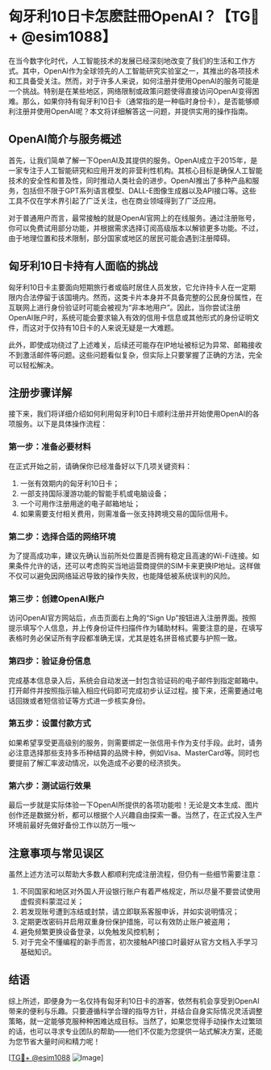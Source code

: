 # 匈牙利10日卡怎麽註冊OpenAI？【TG💪+ @esim1088】

在当今数字化时代，人工智能技术的发展已经深刻地改变了我们的生活和工作方式。其中，OpenAI作为全球领先的人工智能研究实验室之一，其推出的各项技术和工具备受关注。然而，对于许多人来说，如何注册并使用OpenAI的服务可能是一个挑战。特别是在某些地区，网络限制或政策问题使得直接访问OpenAI变得困难。那么，如果你持有匈牙利10日卡（通常指的是一种临时身份卡），是否能够顺利注册并使用OpenAI呢？本文将详细解答这一问题，并提供实用的操作指南。

## OpenAI简介与服务概述

首先，让我们简单了解一下OpenAI及其提供的服务。OpenAI成立于2015年，是一家专注于人工智能研究和应用开发的非营利性机构。其核心目标是确保人工智能技术的安全性和普及性，同时推动人类社会的进步。OpenAI推出了多种产品和服务，包括但不限于GPT系列语言模型、DALL-E图像生成器以及API接口等。这些工具不仅在学术界引起了广泛关注，也在商业领域得到了广泛应用。

对于普通用户而言，最常接触的就是OpenAI官网上的在线服务。通过注册账号，你可以免费试用部分功能，并根据需求选择订阅高级版本以解锁更多功能。不过，由于地理位置和技术限制，部分国家或地区的居民可能会遇到注册障碍。

## 匈牙利10日卡持有人面临的挑战

匈牙利10日卡主要面向短期旅行者或临时居住人员发放，它允许持卡人在一定期限内合法停留于该国境内。然而，这类卡片本身并不具备完整的公民身份属性，在互联网上进行身份验证时可能会被视为“非本地用户”。因此，当你尝试注册OpenAI账户时，系统可能会要求输入有效的信用卡信息或其他形式的身份证明文件，而这对于仅持有10日卡的人来说无疑是一大难题。

此外，即使成功绕过了上述难关，后续还可能存在IP地址被标记为异常、邮箱接收不到激活邮件等问题。这些问题看似复杂，但实际上只要掌握了正确的方法，完全可以轻松解决。

## 注册步骤详解

接下来，我们将详细介绍如何利用匈牙利10日卡顺利注册并开始使用OpenAI的各项服务。以下是具体操作流程：

### 第一步：准备必要材料

在正式开始之前，请确保你已经准备好以下几项关键资料：
1. 一张有效期内的匈牙利10日卡；
2. 一部支持国际漫游功能的智能手机或电脑设备；
3. 一个可用作注册用途的电子邮箱地址；
4. 如果需要支付相关费用，则需准备一张支持跨境交易的国际信用卡。

### 第二步：选择合适的网络环境

为了提高成功率，建议先确认当前所处位置是否拥有稳定且高速的Wi-Fi连接。如果条件允许的话，还可以考虑购买当地运营商提供的SIM卡来更换IP地址。这样做不仅可以避免因网络延迟导致的操作失败，也能降低被系统误判的风险。

### 第三步：创建OpenAI账户

访问OpenAI官方网站后，点击页面右上角的“Sign Up”按钮进入注册界面。按照提示填写个人信息，并上传身份证件扫描件作为辅助材料。需要注意的是，在填写表格时务必保证所有字段都准确无误，尤其是姓名拼音格式要与护照一致。

### 第四步：验证身份信息

完成基本信息录入后，系统会自动发送一封包含验证码的电子邮件到指定邮箱中。打开邮件并按照指示输入相应代码即可完成初步认证过程。接下来，还需要通过电话回拨或者短信验证等方式进一步核实身份。

### 第五步：设置付款方式

如果希望享受更高级别的服务，则需要绑定一张信用卡作为支付手段。此时，请务必注意选择那些支持多币种结算的品牌卡种，例如Visa、MasterCard等。同时也要提前了解汇率波动情况，以免造成不必要的经济损失。

### 第六步：测试运行效果

最后一步就是实际体验一下OpenAI所提供的各项功能啦！无论是文本生成、图片创作还是数据分析，都可以根据个人兴趣自由探索一番。当然了，在正式投入生产环境前最好先做好备份工作以防万一哦～

## 注意事项与常见误区

虽然上述方法可以帮助大多数人都顺利完成注册流程，但仍有一些细节需要注意：
1. 不同国家和地区对外国人开设银行账户有着严格规定，所以尽量不要尝试使用虚假资料蒙混过关；
2. 若发现账号遭到冻结或封禁，请立即联系客服申诉，并如实说明情况；
3. 定期更改密码并启用双重身份保护措施，可以有效防止账户被盗用；
4. 避免频繁更换设备登录，以免触发风控机制；
5. 对于完全不懂编程的新手而言，初次接触API接口时最好从官方文档入手学习基础知识。

## 结语

综上所述，即便身为一名仅持有匈牙利10日卡的游客，依然有机会享受到OpenAI带来的便利与乐趣。只要遵循科学合理的指导方针，并结合自身实际情况灵活调整策略，就一定能够克服种种困难达成目标。当然了，如果您觉得手动操作太过繁琐的话，也可以寻求专业团队的帮助——他们不仅能为您提供一站式解决方案，还能为您节省大量时间和精力呢！

[[TG💪+ @esim1088](https://t.me/s/esim1088) ![Image](https://i.postimg.cc/4NQfJmqS/Snipaste-2025-05-13-00-14-12.png)]